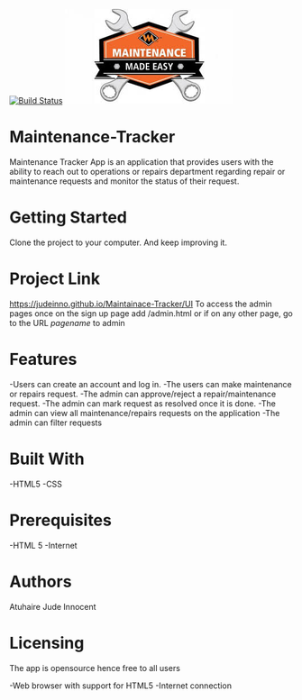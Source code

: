 [![Build Status](https://travis-ci.org/judeinno/Maintainace-Tracker.svg?branch=ft-API)](https://travis-ci.org/judeinno/Maintainace-Tracker)
![app logo](./logo.jpg)
# Maintenance-Tracker

Maintenance Tracker App is an application that provides users with the ability to reach out to operations or repairs department regarding repair or maintenance requests and monitor the status of their request.

# Getting Started

Clone the project to your computer. And keep improving it.

# Project Link

https://judeinno.github.io/Maintainace-Tracker/UI 
To access the admin pages once on the sign up page add /admin.html or if on any other page, go to the URL *pagename* to admin

# Features

-Users can create an account and log in.
-The users can make maintenance or repairs request.
-The admin can approve/reject a repair/maintenance request.
-The admin can mark request as resolved once it is done.
-The admin can view all maintenance/repairs requests on the application
-The admin can filter requests

# Built With

-HTML5
-CSS

# Prerequisites

-HTML 5
-Internet

# Authors

Atuhaire Jude Innocent

# Licensing

The app is opensource hence free to all users

-Web browser with support for HTML5
-Internet connection



